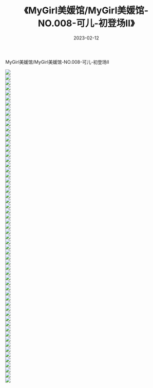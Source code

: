 ﻿---
layout: post
title:  《MyGirl美媛馆/MyGirl美媛馆-NO.008-可儿-初登场II》
date:   2023-02-12
img: http://pic.660000.xyz/1:/网络美图/2021/MyGirl美媛馆/MyGirl美媛馆-NO.008-可儿-初登场II/000.jpg
categories: [美女, 清纯, 唯美]
---

MyGirl美媛馆/MyGirl美媛馆-NO.008-可儿-初登场II

 ![](http://pic.660000.xyz/1:/网络美图/2021/MyGirl美媛馆/MyGirl美媛馆-NO.008-可儿-初登场II/001.jpg) <br>![](http://pic.660000.xyz/1:/网络美图/2021/MyGirl美媛馆/MyGirl美媛馆-NO.008-可儿-初登场II/002.jpg) <br>![](http://pic.660000.xyz/1:/网络美图/2021/MyGirl美媛馆/MyGirl美媛馆-NO.008-可儿-初登场II/003.jpg) <br>![](http://pic.660000.xyz/1:/网络美图/2021/MyGirl美媛馆/MyGirl美媛馆-NO.008-可儿-初登场II/004.jpg) <br>![](http://pic.660000.xyz/1:/网络美图/2021/MyGirl美媛馆/MyGirl美媛馆-NO.008-可儿-初登场II/005.jpg) <br>![](http://pic.660000.xyz/1:/网络美图/2021/MyGirl美媛馆/MyGirl美媛馆-NO.008-可儿-初登场II/006.jpg) <br>![](http://pic.660000.xyz/1:/网络美图/2021/MyGirl美媛馆/MyGirl美媛馆-NO.008-可儿-初登场II/007.jpg) <br>![](http://pic.660000.xyz/1:/网络美图/2021/MyGirl美媛馆/MyGirl美媛馆-NO.008-可儿-初登场II/008.jpg) <br>![](http://pic.660000.xyz/1:/网络美图/2021/MyGirl美媛馆/MyGirl美媛馆-NO.008-可儿-初登场II/009.jpg) <br>![](http://pic.660000.xyz/1:/网络美图/2021/MyGirl美媛馆/MyGirl美媛馆-NO.008-可儿-初登场II/010.jpg) <br>![](http://pic.660000.xyz/1:/网络美图/2021/MyGirl美媛馆/MyGirl美媛馆-NO.008-可儿-初登场II/011.jpg) <br>![](http://pic.660000.xyz/1:/网络美图/2021/MyGirl美媛馆/MyGirl美媛馆-NO.008-可儿-初登场II/012.jpg) <br>![](http://pic.660000.xyz/1:/网络美图/2021/MyGirl美媛馆/MyGirl美媛馆-NO.008-可儿-初登场II/013.jpg) <br>![](http://pic.660000.xyz/1:/网络美图/2021/MyGirl美媛馆/MyGirl美媛馆-NO.008-可儿-初登场II/014.jpg) <br>![](http://pic.660000.xyz/1:/网络美图/2021/MyGirl美媛馆/MyGirl美媛馆-NO.008-可儿-初登场II/015.jpg) <br>![](http://pic.660000.xyz/1:/网络美图/2021/MyGirl美媛馆/MyGirl美媛馆-NO.008-可儿-初登场II/016.jpg) <br>![](http://pic.660000.xyz/1:/网络美图/2021/MyGirl美媛馆/MyGirl美媛馆-NO.008-可儿-初登场II/017.jpg) <br>![](http://pic.660000.xyz/1:/网络美图/2021/MyGirl美媛馆/MyGirl美媛馆-NO.008-可儿-初登场II/018.jpg) <br>![](http://pic.660000.xyz/1:/网络美图/2021/MyGirl美媛馆/MyGirl美媛馆-NO.008-可儿-初登场II/019.jpg) <br>![](http://pic.660000.xyz/1:/网络美图/2021/MyGirl美媛馆/MyGirl美媛馆-NO.008-可儿-初登场II/020.jpg) <br>![](http://pic.660000.xyz/1:/网络美图/2021/MyGirl美媛馆/MyGirl美媛馆-NO.008-可儿-初登场II/021.jpg) <br>![](http://pic.660000.xyz/1:/网络美图/2021/MyGirl美媛馆/MyGirl美媛馆-NO.008-可儿-初登场II/022.jpg) <br>![](http://pic.660000.xyz/1:/网络美图/2021/MyGirl美媛馆/MyGirl美媛馆-NO.008-可儿-初登场II/023.jpg) <br>![](http://pic.660000.xyz/1:/网络美图/2021/MyGirl美媛馆/MyGirl美媛馆-NO.008-可儿-初登场II/024.jpg) <br>![](http://pic.660000.xyz/1:/网络美图/2021/MyGirl美媛馆/MyGirl美媛馆-NO.008-可儿-初登场II/025.jpg) <br>![](http://pic.660000.xyz/1:/网络美图/2021/MyGirl美媛馆/MyGirl美媛馆-NO.008-可儿-初登场II/026.jpg) <br>![](http://pic.660000.xyz/1:/网络美图/2021/MyGirl美媛馆/MyGirl美媛馆-NO.008-可儿-初登场II/027.jpg) <br>![](http://pic.660000.xyz/1:/网络美图/2021/MyGirl美媛馆/MyGirl美媛馆-NO.008-可儿-初登场II/028.jpg) <br>![](http://pic.660000.xyz/1:/网络美图/2021/MyGirl美媛馆/MyGirl美媛馆-NO.008-可儿-初登场II/029.jpg) <br>![](http://pic.660000.xyz/1:/网络美图/2021/MyGirl美媛馆/MyGirl美媛馆-NO.008-可儿-初登场II/030.jpg) <br>![](http://pic.660000.xyz/1:/网络美图/2021/MyGirl美媛馆/MyGirl美媛馆-NO.008-可儿-初登场II/031.jpg) <br>![](http://pic.660000.xyz/1:/网络美图/2021/MyGirl美媛馆/MyGirl美媛馆-NO.008-可儿-初登场II/032.jpg) <br>![](http://pic.660000.xyz/1:/网络美图/2021/MyGirl美媛馆/MyGirl美媛馆-NO.008-可儿-初登场II/033.jpg) <br>![](http://pic.660000.xyz/1:/网络美图/2021/MyGirl美媛馆/MyGirl美媛馆-NO.008-可儿-初登场II/034.jpg) <br>![](http://pic.660000.xyz/1:/网络美图/2021/MyGirl美媛馆/MyGirl美媛馆-NO.008-可儿-初登场II/035.jpg) <br>![](http://pic.660000.xyz/1:/网络美图/2021/MyGirl美媛馆/MyGirl美媛馆-NO.008-可儿-初登场II/036.jpg) <br>![](http://pic.660000.xyz/1:/网络美图/2021/MyGirl美媛馆/MyGirl美媛馆-NO.008-可儿-初登场II/037.jpg) <br>![](http://pic.660000.xyz/1:/网络美图/2021/MyGirl美媛馆/MyGirl美媛馆-NO.008-可儿-初登场II/038.jpg) <br>![](http://pic.660000.xyz/1:/网络美图/2021/MyGirl美媛馆/MyGirl美媛馆-NO.008-可儿-初登场II/039.jpg) <br>![](http://pic.660000.xyz/1:/网络美图/2021/MyGirl美媛馆/MyGirl美媛馆-NO.008-可儿-初登场II/040.jpg) <br>![](http://pic.660000.xyz/1:/网络美图/2021/MyGirl美媛馆/MyGirl美媛馆-NO.008-可儿-初登场II/041.jpg) <br>![](http://pic.660000.xyz/1:/网络美图/2021/MyGirl美媛馆/MyGirl美媛馆-NO.008-可儿-初登场II/042.jpg) <br>![](http://pic.660000.xyz/1:/网络美图/2021/MyGirl美媛馆/MyGirl美媛馆-NO.008-可儿-初登场II/043.jpg) <br>![](http://pic.660000.xyz/1:/网络美图/2021/MyGirl美媛馆/MyGirl美媛馆-NO.008-可儿-初登场II/044.jpg) <br>![](http://pic.660000.xyz/1:/网络美图/2021/MyGirl美媛馆/MyGirl美媛馆-NO.008-可儿-初登场II/045.jpg) <br>![](http://pic.660000.xyz/1:/网络美图/2021/MyGirl美媛馆/MyGirl美媛馆-NO.008-可儿-初登场II/046.jpg) <br>![](http://pic.660000.xyz/1:/网络美图/2021/MyGirl美媛馆/MyGirl美媛馆-NO.008-可儿-初登场II/047.jpg) <br>![](http://pic.660000.xyz/1:/网络美图/2021/MyGirl美媛馆/MyGirl美媛馆-NO.008-可儿-初登场II/048.jpg) <br>![](http://pic.660000.xyz/1:/网络美图/2021/MyGirl美媛馆/MyGirl美媛馆-NO.008-可儿-初登场II/049.jpg) <br>![](http://pic.660000.xyz/1:/网络美图/2021/MyGirl美媛馆/MyGirl美媛馆-NO.008-可儿-初登场II/050.jpg) <br>![](http://pic.660000.xyz/1:/网络美图/2021/MyGirl美媛馆/MyGirl美媛馆-NO.008-可儿-初登场II/051.jpg) <br>![](http://pic.660000.xyz/1:/网络美图/2021/MyGirl美媛馆/MyGirl美媛馆-NO.008-可儿-初登场II/052.jpg) <br>![](http://pic.660000.xyz/1:/网络美图/2021/MyGirl美媛馆/MyGirl美媛馆-NO.008-可儿-初登场II/053.jpg) <br>![](http://pic.660000.xyz/1:/网络美图/2021/MyGirl美媛馆/MyGirl美媛馆-NO.008-可儿-初登场II/054.jpg) <br>![](http://pic.660000.xyz/1:/网络美图/2021/MyGirl美媛馆/MyGirl美媛馆-NO.008-可儿-初登场II/055.jpg) <br>![](http://pic.660000.xyz/1:/网络美图/2021/MyGirl美媛馆/MyGirl美媛馆-NO.008-可儿-初登场II/056.jpg) <br>![](http://pic.660000.xyz/1:/网络美图/2021/MyGirl美媛馆/MyGirl美媛馆-NO.008-可儿-初登场II/057.jpg) <br>![](http://pic.660000.xyz/1:/网络美图/2021/MyGirl美媛馆/MyGirl美媛馆-NO.008-可儿-初登场II/058.jpg) <br>![](http://pic.660000.xyz/1:/网络美图/2021/MyGirl美媛馆/MyGirl美媛馆-NO.008-可儿-初登场II/059.jpg) <br>![](http://pic.660000.xyz/1:/网络美图/2021/MyGirl美媛馆/MyGirl美媛馆-NO.008-可儿-初登场II/060.jpg) <br>![](http://pic.660000.xyz/1:/网络美图/2021/MyGirl美媛馆/MyGirl美媛馆-NO.008-可儿-初登场II/061.jpg) <br>